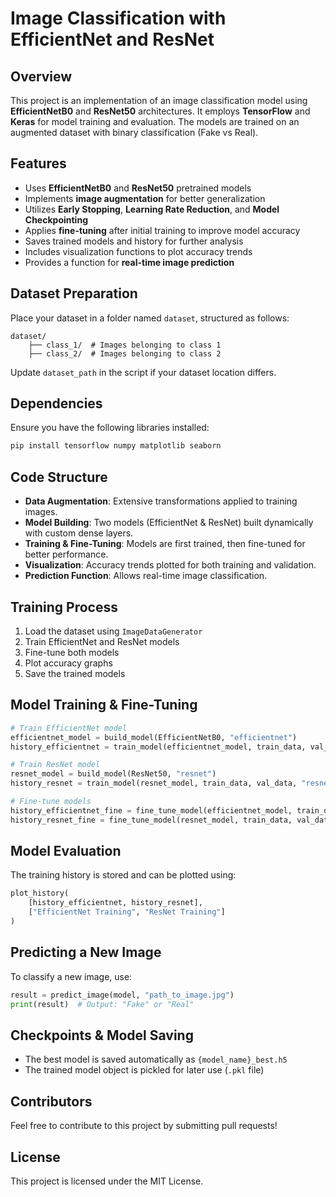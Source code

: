 # Image Classification with EfficientNet and ResNet

## Overview

This project is an implementation of an image classification model using **EfficientNetB0** and **ResNet50** architectures. It employs **TensorFlow** and **Keras** for model training and evaluation. The models are trained on an augmented dataset with binary classification (Fake vs Real).

## Features

- Uses **EfficientNetB0** and **ResNet50** pretrained models
- Implements **image augmentation** for better generalization
- Utilizes **Early Stopping**, **Learning Rate Reduction**, and **Model Checkpointing**
- Applies **fine-tuning** after initial training to improve model accuracy
- Saves trained models and history for further analysis
- Includes visualization functions to plot accuracy trends
- Provides a function for **real-time image prediction**

## Dataset Preparation

Place your dataset in a folder named `dataset`, structured as follows:

```
dataset/
    ├── class_1/  # Images belonging to class 1
    ├── class_2/  # Images belonging to class 2
```

Update `dataset_path` in the script if your dataset location differs.

## Dependencies

Ensure you have the following libraries installed:

```bash
pip install tensorflow numpy matplotlib seaborn
```

## Code Structure

- **Data Augmentation**: Extensive transformations applied to training images.
- **Model Building**: Two models (EfficientNet & ResNet) built dynamically with custom dense layers.
- **Training & Fine-Tuning**: Models are first trained, then fine-tuned for better performance.
- **Visualization**: Accuracy trends plotted for both training and validation.
- **Prediction Function**: Allows real-time image classification.

## Training Process

1. Load the dataset using `ImageDataGenerator`
2. Train EfficientNet and ResNet models
3. Fine-tune both models
4. Plot accuracy graphs
5. Save the trained models

## Model Training & Fine-Tuning

```python
# Train EfficientNet model
efficientnet_model = build_model(EfficientNetB0, "efficientnet")
history_efficientnet = train_model(efficientnet_model, train_data, val_data, "efficientnet")

# Train ResNet model
resnet_model = build_model(ResNet50, "resnet")
history_resnet = train_model(resnet_model, train_data, val_data, "resnet")

# Fine-tune models
history_efficientnet_fine = fine_tune_model(efficientnet_model, train_data, val_data, "efficientnet")
history_resnet_fine = fine_tune_model(resnet_model, train_data, val_data, "resnet")
```

## Model Evaluation

The training history is stored and can be plotted using:

```python
plot_history(
    [history_efficientnet, history_resnet],
    ["EfficientNet Training", "ResNet Training"]
)
```

## Predicting a New Image

To classify a new image, use:

```python
result = predict_image(model, "path_to_image.jpg")
print(result)  # Output: "Fake" or "Real"
```

## Checkpoints & Model Saving

- The best model is saved automatically as `{model_name}_best.h5`
- The trained model object is pickled for later use (`.pkl` file)

## Contributors

Feel free to contribute to this project by submitting pull requests!

## License

This project is licensed under the MIT License.

